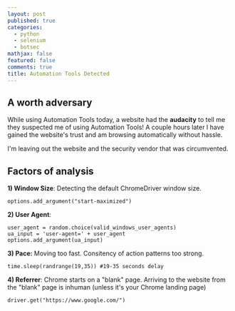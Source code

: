 ```yaml
---
layout: post
published: true
categories:
  - python
  - selenium
  - botsec
mathjax: false
featured: false
comments: true
title: Automation Tools Detected
---
```

## A worth adversary

While using Automation Tools today, a website had the **audacity** to tell me they suspected me of using Automation Tools! A couple hours later I have gained the website's trust and am browsing automatically without hassle. 

I'm leaving out the website and the security vendor that was circumvented.

## Factors of analysis
**1) Window Size**: Detecting the default ChromeDriver window size.
```
options.add_argument("start-maximized")
```
**2) User Agent**: 
```
user_agent = random.choice(valid_windows_user_agents)
ua_input = 'user-agent=' + user_agent
options.add_argument(ua_input)
```

**3) Pace:** Moving too fast. Consitency of action patterns too strong.
```
time.sleep(randrange(19,35)) #19-35 seconds delay
```

**4) Referrer**: Chrome starts on a "blank" page. Arriving to the website from the "blank" page is inhuman (unless it's your Chrome landing page)
```
driver.get("https://www.google.com/")
```
